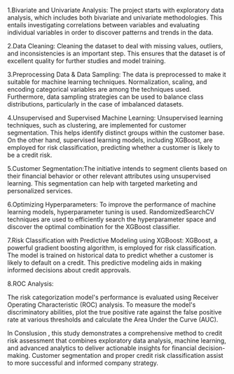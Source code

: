 
1.Bivariate and Univariate Analysis:
The project starts with exploratory data analysis, which includes both bivariate and univariate methodologies. This entails investigating correlations between variables and evaluating individual variables in order to discover patterns and trends in the data.

2.Data Cleaning:
Cleaning the dataset to deal with missing values, outliers, and inconsistencies is an important step. This ensures that the dataset is of excellent quality for further studies and model training.



3.Preprocessing Data & Data Sampling:
The data is preprocessed to make it suitable for machine learning techniques. Normalization, scaling, and encoding categorical variables are among the techniques used. Furthermore, data sampling strategies can be used to balance class distributions, particularly in the case of imbalanced datasets.


4.Unsupervised and Supervised Machine Learning:
Unsupervised learning techniques, such as clustering, are implemented for customer segmentation. This helps identify distinct groups within the customer base. On the other hand, supervised learning models, including XGBoost, are employed for risk classification, predicting whether a customer is likely to be a credit risk.

5.Customer Segmentation:The initiative intends to segment clients based on their financial behavior or other relevant attributes using unsupervised learning. This segmentation can help with targeted marketing and personalized services.


6.Optimizing Hyperparameters: To improve the performance of machine learning models, hyperparameter tuning is used. RandomizedSearchCV techniques are used to efficiently search the hyperparameter space and discover the optimal combination for the XGBoost classifier.



7.Risk Classification with Predictive Modeling using XGBoost:
XGBoost, a powerful gradient boosting algorithm, is employed for risk classification. The model is trained on historical data to predict whether a customer is likely to default on a credit. This predictive modeling aids in making informed decisions about credit approvals.

8.ROC Analysis:


The risk categorization model's performance is evaluated using Receiver Operating Characteristic (ROC) analysis. To measure the model's discriminatory abilities, plot the true positive rate against the false positive rate at various thresholds and calculate the Area Under the Curve (AUC).


In Conslusion , this study demonstrates a comprehensive method to credit risk assessment that combines exploratory data analysis, machine learning, and advanced analytics to deliver actionable insights for financial decision-making. Customer segmentation and proper credit risk classification assist to more successful and informed company strategy.





